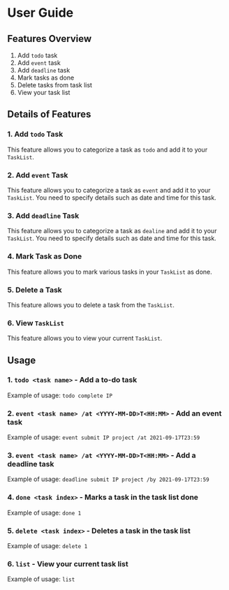 # User Guide

## Features Overview 
1. Add `todo` task 
2. Add `event` task
3. Add `deadline` task 
4. Mark tasks as done 
5. Delete tasks from task list
6. View your task list

## Details of Features 

### 1. Add `todo` Task

This feature allows you to categorize a task as `todo` and add it to your `TaskList`.

### 2. Add `event` Task

This feature allows you to categorize a task as `event` and add it to your `TaskList`. You need to specify details 
such as date and time for this task. 


### 3. Add `deadline` Task

This feature allows you to categorize a task as `dealine` and add it to your `TaskList`. You need to specify details
such as date and time for this task.

### 4. Mark Task as Done

This feature allows you to mark various tasks in your `TaskList` as done. 

### 5. Delete a Task

This feature allows you to delete a task from the `TaskList`.

### 6. View `TaskList`

This feature allows you to view your current `TaskList`. 

## Usage

### 1. `todo <task name>` - Add a to-do task

Example of usage: `todo complete IP`

### 2. `event <task name> /at <YYYY-MM-DD>T<HH:MM>` - Add an event task

Example of usage: `event submit IP project /at 2021-09-17T23:59`

### 3. `event <task name> /at <YYYY-MM-DD>T<HH:MM>` - Add a deadline task

Example of usage: `deadline submit IP project /by 2021-09-17T23:59`

### 4. `done <task index>` - Marks a task in the task list done 

Example of usage: `done 1`

### 5. `delete <task index>` - Deletes a task in the task list 

Example of usage: `delete 1`

### 6. `list` - View your current task list

Example of usage: `list`

